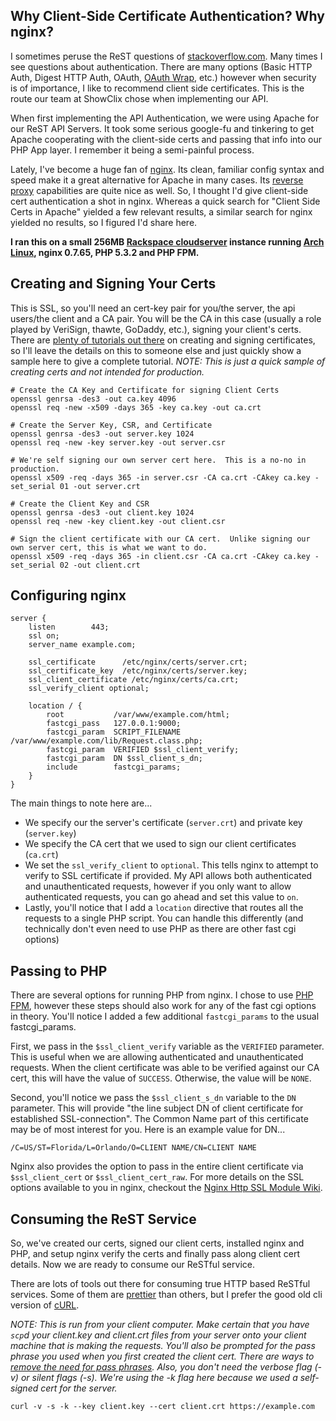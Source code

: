 ## Why Client-Side Certificate Authentication?  Why nginx? ##

I sometimes peruse the ReST questions of [stackoverflow.com](http://stackoverflow.com).  Many times I see questions about authentication.  There are many options (Basic HTTP Auth, Digest HTTP Auth, OAuth, [OAuth Wrap](http://wiki.oauth.net/OAuth-WRAP), etc.) however when security is of importance, I like to recommend client side certificates.  This is the route our team at ShowClix chose when implementing our API.

When first implementing the API Authentication, we were using Apache for our ReST API Servers.  It took some serious google-fu and tinkering to get Apache cooperating with the client-side certs and passing that info into our PHP App layer.  I remember it being a semi-painful process.

Lately, I've become a huge fan of [nginx](http://wiki.nginx.org/Main).  Its clean, familiar config syntax and speed make it a great alternative for Apache in many cases.  Its [reverse proxy](http://wiki.nginx.org/NginxHttpProxyModule) capabilities are quite nice as well.  So, I thought I'd give client-side cert authentication a shot in nginx.  Whereas a quick search for "Client Side Certs in Apache" yielded a few relevant results, a similar search for nginx yielded no results, so I figured I'd share here.

**I ran this on a small 256MB [Rackspace cloudserver](http://www.rackspacecloud.com/cloud_hosting_products/servers) instance running [Arch Linux](http://www.archlinux.org/), nginx 0.7.65, PHP 5.3.2 and PHP FPM.**

## Creating and Signing Your Certs ##

This is SSL, so you'll need an cert-key pair for you/the server, the api users/the client and a CA pair.  You will be the CA in this case (usually a role played by VeriSign, thawte, GoDaddy, etc.), signing your client's certs. There are [plenty of tutorials out there](http://www.tc.umn.edu/~brams006/selfsign.html) on creating and signing certificates, so I'll leave the details on this to someone else and just quickly show a sample here to give a complete tutorial. *NOTE: This is just a quick sample of creating certs and not intended for production.*

    
    # Create the CA Key and Certificate for signing Client Certs
    openssl genrsa -des3 -out ca.key 4096
    openssl req -new -x509 -days 365 -key ca.key -out ca.crt
    
    # Create the Server Key, CSR, and Certificate
    openssl genrsa -des3 -out server.key 1024
    openssl req -new -key server.key -out server.csr
    
    # We're self signing our own server cert here.  This is a no-no in production.
    openssl x509 -req -days 365 -in server.csr -CA ca.crt -CAkey ca.key -set_serial 01 -out server.crt
    
    # Create the Client Key and CSR
    openssl genrsa -des3 -out client.key 1024
    openssl req -new -key client.key -out client.csr
    
    # Sign the client certificate with our CA cert.  Unlike signing our own server cert, this is what we want to do.
    openssl x509 -req -days 365 -in client.csr -CA ca.crt -CAkey ca.key -set_serial 02 -out client.crt


## Configuring nginx ##

    server {
        listen        443;
        ssl on;
        server_name example.com;
     
        ssl_certificate      /etc/nginx/certs/server.crt;
        ssl_certificate_key  /etc/nginx/certs/server.key;
        ssl_client_certificate /etc/nginx/certs/ca.crt;
        ssl_verify_client optional;
     
        location / {
            root           /var/www/example.com/html;
            fastcgi_pass   127.0.0.1:9000;
            fastcgi_param  SCRIPT_FILENAME /var/www/example.com/lib/Request.class.php;
            fastcgi_param  VERIFIED $ssl_client_verify;
            fastcgi_param  DN $ssl_client_s_dn;
            include        fastcgi_params;
        }
    }


The main things to note here are...

 - We specify our the server's certificate (`server.crt`) and private key (`server.key`)
 - We specify the CA cert that we used to sign our client certificates (`ca.crt`)
 - We set the `ssl_verify_client` to `optional`.  This tells nginx to attempt to verify to SSL certificate if provided.  My API allows both authenticated and unauthenticated requests, however if you only want to allow authenticated requests, you can go ahead and set this value to `on`.
 - Lastly, you'll notice that I add a `location` directive that routes all the requests to a single PHP script.  You can handle this differently (and technically don't even need to use PHP as there are other fast cgi options)

## Passing to PHP ##

There are several options for running PHP from nginx.  I chose to use [PHP FPM](http://php-fpm.org/), however these steps should also work for any of the fast cgi options in theory.  You'll notice I added a few additional `fastcgi_params` to the usual fastcgi_params.

First, we pass in the `$ssl_client_verify` variable as the `VERIFIED` parameter.  This is useful when we are allowing authenticated and unauthenticated requests.  When the client certificate was able to be verified against our CA cert, this will have the value of `SUCCESS`. Otherwise, the value will be `NONE`.

Second, you'll notice we pass the `$ssl_client_s_dn` variable to the `DN` parameter.  This will provide "the line subject DN of client certificate for established SSL-connection".  The Common Name part of this certificate may be of most interest for you.  Here is an example value for DN...

    /C=US/ST=Florida/L=Orlando/O=CLIENT NAME/CN=CLIENT NAME

Nginx also provides the option to pass in the entire client certificate via `$ssl_client_cert` or `$ssl_client_cert_raw`.  For more details on the SSL options available to you in nginx, checkout the [Nginx Http SSL Module Wiki](http://wiki.nginx.org/NginxHttpSslModule).

## Consuming the ReST Service ##

So, we've created our certs, signed our client certs, installed nginx and PHP, and setup nginx verify the certs and finally pass along client cert details.  Now we are ready to consume our ReSTful service.

There are lots of tools out there for consuming true HTTP based ReSTful services.  Some of them are [prettier](http://code.google.com/p/rest-client/) than others, but I prefer the good old cli version of [cURL](http://curl.haxx.se/). 

*NOTE: This is run from your client computer.  Make certain that you have `scp`d your client.key and client.crt files from your server onto your client machine that is making the requests.  You'll also be prompted for the pass phrase you used when you first created the client cert.  There are ways to [remove the need for pass phrases](http://www.insivia.com/blog/removing-a-pass-phrase-from-a-ssl-certificate/).  Also, you don't need the verbose flag (-v) or silent flags (-s).  We're using the -k flag here because we used a self-signed cert for the server.*

    curl -v -s -k --key client.key --cert client.crt https://example.com

